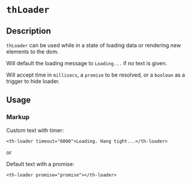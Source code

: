 # `thLoader`

## Description

`thLoader` can be used while in a state of loading data or rendering new elements to the dom.

Will default the loading message to `Loading...` if no text is given.

Will accept time in `millisecs`, a `promise` to be resolved, or a `boolean` as a trigger to hide loader.




## Usage

### Markup

Custom text with timer:

```
<th-loader timeout="6000">Loading. Hang tight...</th-loader>
```

or

Default text with a promise:

```
<th-loader promise="promise"></th-loader>
```
